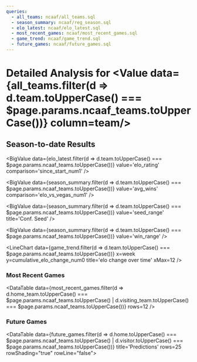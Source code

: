 ```yaml
---
queries:
  - all_teams: ncaaf/all_teams.sql
  - season_summary: ncaaf/reg_season.sql
  - elo_latest: ncaaf/elo_latest.sql
  - most_recent_games: ncaaf/most_recent_games.sql
  - game_trend: ncaaf/game_trend.sql
  - future_games: ncaaf/future_games.sql
---
```


# Detailed Analysis for <Value data={all_teams.filter(d => d.team.toUpperCase() === $page.params.ncaaf_teams.toUpperCase())} column=team/>


## Season-to-date Results

<BigValue 
    data={elo_latest.filter(d => d.team.toUpperCase() === $page.params.ncaaf_teams.toUpperCase())}
    value='elo_rating' 
    comparison='since_start_num1' 
/> 

<BigValue 
    data={season_summary.filter(d => d.team.toUpperCase() === $page.params.ncaaf_teams.toUpperCase())} 
    value='avg_wins' 
    comparison='elo_vs_vegas_num1' 
/> 

<BigValue 
    data={season_summary.filter(d => d.team.toUpperCase() === $page.params.ncaaf_teams.toUpperCase())} 
    value='seed_range' 
    title='Conf. Seed'
/> 

<BigValue 
    data={season_summary.filter(d => d.team.toUpperCase() === $page.params.ncaaf_teams.toUpperCase())} 
    value='win_range' 
/> 

<LineChart
    data={game_trend.filter(d => d.team.toUpperCase() === $page.params.ncaaf_teams.toUpperCase())} 
    x=week
    y=cumulative_elo_change_num0
    title='elo change over time'
    xMax=12
/>

### Most Recent Games

<DataTable
    data={most_recent_games.filter(d => d.home_team.toUpperCase() === $page.params.ncaaf_teams.toUpperCase() | d.visiting_team.toUpperCase() === $page.params.ncaaf_teams.toUpperCase())} 
    rows=12
/>

### Future Games

<DataTable
    data={future_games.filter(d => d.home.toUpperCase() === $page.params.ncaaf_teams.toUpperCase() | d.visitor.toUpperCase() === $page.params.ncaaf_teams.toUpperCase())} 
    title='Predictions'
    rows=25
    rowShading="true" 
    rowLine="false">
    <Column id="visitor"/>
    <Column id="home"/>
    <Column id="home_win_pct2"/>
    <Column id="odds" align="right"/>
    <Column id="implied_line_num1" align="right"/>
</DataTable>